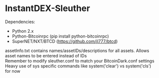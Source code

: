 # InstantDEX-Sleuther

Dependencies:

- Python 2.x
- Python-Bitcoinrpc (pip install python-bitcoinrpc)
- SuperNET/NXT/BTCD (https://github.com/jl777/btcd)

assetInfo.txt contains names/assetIDs/descriptions for all assets. Allows asset names to be entered instead of IDs  
Remember to modify sleuther.conf to match your BitcoinDark.conf settings   
Heavy use of sys specific commands like system('clear') vs system('cls') for now
